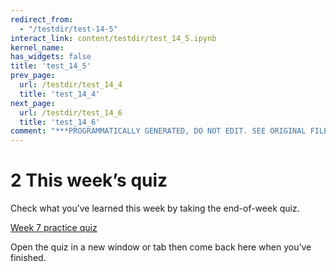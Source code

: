 ```yaml
---
redirect_from:
  - "/testdir/test-14-5"
interact_link: content/testdir/test_14_5.ipynb
kernel_name: 
has_widgets: false
title: 'test_14_5'
prev_page:
  url: /testdir/test_14_4
  title: 'test_14_4'
next_page:
  url: /testdir/test_14_6
  title: 'test_14_6'
comment: "***PROGRAMMATICALLY GENERATED, DO NOT EDIT. SEE ORIGINAL FILES IN /content***"
---
```


# 2 This week’s quiz

Check what you’ve learned this week by taking the end-of-week quiz.

[Week 7 practice quiz](https://www.open.edu/openlearn/ocw/mod/quiz/view.php?id=78783)

Open the quiz in a new window or tab then come back here when you’ve finished.

